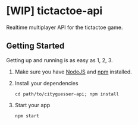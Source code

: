 # [WIP] tictactoe-api

Realtime multiplayer API for the tictactoe game.

## Getting Started

Getting up and running is as easy as 1, 2, 3.

1. Make sure you have [NodeJS](https://nodejs.org/) and [npm](https://www.npmjs.com/) installed.
2. Install your dependencies

    ```
    cd path/to/cityguesser-api; npm install
    ```

3. Start your app

    ```
    npm start
    ```
